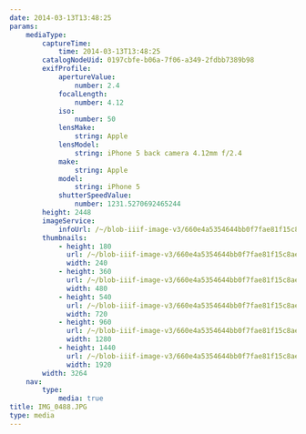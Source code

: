 ```yaml
---
date: 2014-03-13T13:48:25
params:
    mediaType:
        captureTime:
            time: 2014-03-13T13:48:25
        catalogNodeUid: 0197cbfe-b06a-7f06-a349-2fdbb7389b98
        exifProfile:
            apertureValue:
                number: 2.4
            focalLength:
                number: 4.12
            iso:
                number: 50
            lensMake:
                string: Apple
            lensModel:
                string: iPhone 5 back camera 4.12mm f/2.4
            make:
                string: Apple
            model:
                string: iPhone 5
            shutterSpeedValue:
                number: 1231.5270692465244
        height: 2448
        imageService:
            infoUrl: /~/blob-iiif-image-v3/660e4a5354644bb0f7fae81f15c8ae8d2517b96026764ce58cccde9a23be2c09/info.json
        thumbnails:
            - height: 180
              url: /~/blob-iiif-image-v3/660e4a5354644bb0f7fae81f15c8ae8d2517b96026764ce58cccde9a23be2c09/full/240%2C180/0/default.jpg
              width: 240
            - height: 360
              url: /~/blob-iiif-image-v3/660e4a5354644bb0f7fae81f15c8ae8d2517b96026764ce58cccde9a23be2c09/full/480%2C360/0/default.jpg
              width: 480
            - height: 540
              url: /~/blob-iiif-image-v3/660e4a5354644bb0f7fae81f15c8ae8d2517b96026764ce58cccde9a23be2c09/full/720%2C540/0/default.jpg
              width: 720
            - height: 960
              url: /~/blob-iiif-image-v3/660e4a5354644bb0f7fae81f15c8ae8d2517b96026764ce58cccde9a23be2c09/full/1280%2C960/0/default.jpg
              width: 1280
            - height: 1440
              url: /~/blob-iiif-image-v3/660e4a5354644bb0f7fae81f15c8ae8d2517b96026764ce58cccde9a23be2c09/full/1920%2C1440/0/default.jpg
              width: 1920
        width: 3264
    nav:
        type:
            media: true
title: IMG_0488.JPG
type: media
---
```

